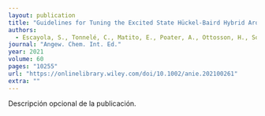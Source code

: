 ```yaml
---
layout: publication
title: "Guidelines for Tuning the Excited State Hückel‐Baird Hybrid Aromatic Character of Pro‐Aromatic Quinoidal Compounds"
authors:
  - Escayola, S., Tonnelé, C., Matito, E., Poater, A., Ottosson, H., Solà, M., Casanova, D.
journal: "Angew. Chem. Int. Ed."
year: 2021
volume: 60
pages: "10255"
url: "https://onlinelibrary.wiley.com/doi/10.1002/anie.202100261"
extra: ""
---
```


Descripción opcional de la publicación.
